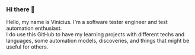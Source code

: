 ### Hi there 👋

Hello, my name is Vinicius. I'm a software tester engineer and test automation enthusiast.  
I do use this GitHub to have my learning projects with different techs and languages, some automation models, discoveries, and things that might be useful for others.

<!--
**vgcpaulino/vgcpaulino** is a ✨ _special_ ✨ repository because its `README.md` (this file) appears on your GitHub profile.

Here are some ideas to get you started:

- 🔭 I’m currently working on ...
- 🌱 I’m currently learning ...
- 👯 I’m looking to collaborate on ...
- 🤔 I’m looking for help with ...
- 💬 Ask me about ...
- 📫 How to reach me: ...
- 😄 Pronouns: ...
- ⚡ Fun fact: ...
-->
